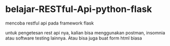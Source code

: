 # belajar-RESTful-Api-python-flask
mencoba restful api pada framework flask

untuk pengetesan rest api nya, kalian bisa menggunakan postman, insomnia atau software testing lainnya.
Atau bisa juga buat form html biasa
